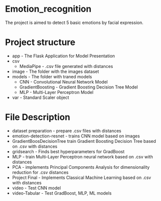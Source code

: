 # Emotion_recognition
The project is aimed to detect 5 basic emotions by facial expression.

# Project structure
- app - The Flask Application for Model Presentation
- csv
  - MediaPipe - .csv file generated with distances
- image - The folder with the images dataset
- models - The folder with traned models
  - CNN - Convolutional Neural Network Model
  - GradientBoosting - Gradient Boosting Decision Tree Model
  - MLP - Multi-Layer Perceptron Model
- var - Standard Scaler object

# File Description
- dataset preparation - prepare .csv files with distances
- emotion-detection-resnet - trains CNN model based on images
- GradientBoosDecisionTree train Gradient Boosting Decision Tree based on .csv with distances
- gridsearch - Finds best hyperparameters for GradBoost
- MLP - train Multi-Layer Perceptron neural network based on .csv with distances
- PCA - implements Principal Components Analysis for dimensionality reduction for .csv distances
- Project Final - Implements Classical Machine Learning based on .csv with distances
- video - Test CNN model
- video-Tabular - Test GradBoost, MLP, ML models
